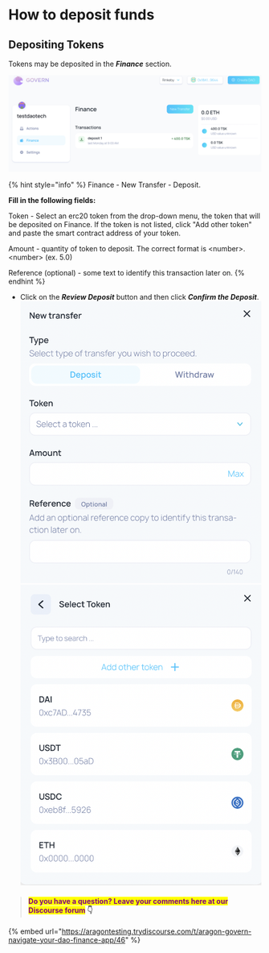 # How to deposit funds

## Depositing Tokens

Tokens may be deposited in the _**Finance**_ section.

!["Finance" section on the left side menu ](<../../../.gitbook/assets/Schermata 2022-02-11 alle 10.11.56.png>)

{% hint style="info" %}
Finance - New Transfer - Deposit.&#x20;

**Fill in the following fields:**

Token - Select an erc20 token from the drop-down menu, the token that will be deposited on Finance. If the token is not listed, click "Add other token" and paste the smart contract address of your token.

Amount - quantity of token to deposit. The correct format is \<number>.\<number> (ex. 5.0)

Reference (optional) - some text to identify this transa­ction later on.
{% endhint %}

* Click on the _**Review Deposit**_ button and then click _**Confirm the Deposit**_.![](../../../.gitbook/assets/bottone.png)                         ![](<../../../.gitbook/assets/Schermata 2022-01-29 alle 13.41.21.png>)



> #### <mark style="color:purple;">Do you have a question? Leave your comments here at our Discourse forum</mark> 👇

{% embed url="https://aragontesting.trydiscourse.com/t/aragon-govern-navigate-your-dao-finance-app/46" %}
